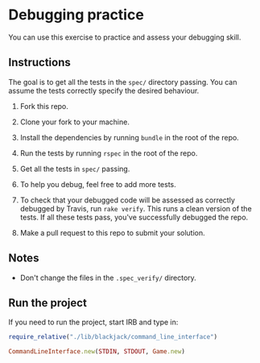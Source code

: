 # Debugging practice

You can use this exercise to practice and assess your debugging skill.

## Instructions

The goal is to get all the tests in the `spec/` directory passing.  You can assume the tests correctly specify the desired behaviour.

1. Fork this repo.

2. Clone your fork to your machine.

3. Install the dependencies by running `bundle` in the root of the repo.

4. Run the tests by running `rspec` in the root of the repo.

5. Get all the tests in `spec/` passing.

6. To help you debug, feel free to add more tests.

7. To check that your debugged code will be assessed as correctly debugged by Travis, run `rake verify`.  This runs a clean version of the tests.  If all these tests pass, you've successfully debugged the repo.

8. Make a pull request to this repo to submit your solution.

## Notes

* Don't change the files in the `.spec_verify/` directory.

## Run the project

If you need to run the project, start IRB and type in:

```ruby
require_relative("./lib/blackjack/command_line_interface")

CommandLineInterface.new(STDIN, STDOUT, Game.new)
```
